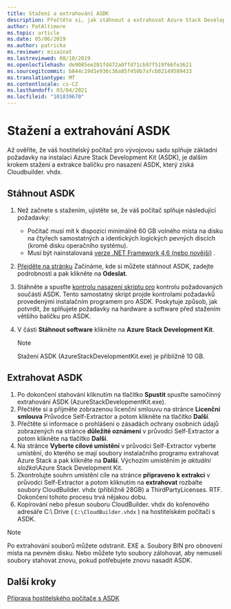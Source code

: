 ```yaml
---
title: Stažení a extrahování ASDK
description: Přečtěte si, jak stáhnout a extrahovat Azure Stack Development Kit (ASDK).
author: PatAltimore
ms.topic: article
ms.date: 05/06/2019
ms.author: patricka
ms.reviewer: misainat
ms.lastreviewed: 08/10/2019
ms.openlocfilehash: de9085ee201fd472a0ffd71cb97f519f66fe3621
ms.sourcegitcommit: b844c19d1e936c36a85f450b7afcb02149589433
ms.translationtype: MT
ms.contentlocale: cs-CZ
ms.lasthandoff: 03/04/2021
ms.locfileid: "101839670"
---
```

# <a name="download-and-extract-the-asdk"></a>Stažení a extrahování ASDK
Až ověříte, že váš hostitelský počítač pro vývojovou sadu splňuje základní požadavky na instalaci Azure Stack Development Kit (ASDK), je dalším krokem stažení a extrakce balíčku pro nasazení ASDK, který získá Cloudbuilder. vhdx.

## <a name="download-the-asdk"></a>Stáhnout ASDK
1. Než začnete s stažením, ujistěte se, že váš počítač splňuje následující požadavky:

   - Počítač musí mít k dispozici minimálně 60 GB volného místa na disku na čtyřech samostatných a identických logických pevných discích (kromě disku operačního systému).
   - Musí být nainstalovaná [verze .NET Framework 4,6 (nebo novější)](https://dotnet.microsoft.com/download/dotnet-framework-runtime/net46) .

2. [Přejděte na stránku](https://azure.microsoft.com/overview/azure-stack/try/?v=try) Začínáme, kde si můžete stáhnout ASDK, zadejte podrobnosti a pak klikněte na **Odeslat**.
3. Stáhněte a spusťte [kontrolu nasazení skriptu pro](https://github.com/Azure/AzureStack-Tools/blob/master/Deployment/asdk-prechecker.ps1) kontrolu požadovaných součástí ASDK. Tento samostatný skript projde kontrolami požadavků provedenými instalačním programem pro ASDK. Poskytuje způsob, jak potvrdit, že splňujete požadavky na hardware a software před stažením většího balíčku pro ASDK.
4. V části **Stáhnout software** klikněte na **Azure Stack Development Kit**.

   > [!NOTE]
   > Stažení ASDK (AzureStackDevelopmentKit.exe) je přibližně 10 GB.

## <a name="extract-the-asdk"></a>Extrahovat ASDK
1. Po dokončení stahování kliknutím na tlačítko **Spustit** spusťte samočinný extrahování ASDK (AzureStackDevelopmentKit.exe).
2. Přečtěte si a přijměte zobrazenou licenční smlouvu na stránce **Licenční smlouva** Průvodce Self-Extractor a potom klikněte na tlačítko **Další**.
3. Přečtěte si informace o prohlášení o zásadách ochrany osobních údajů zobrazených na stránce **důležité oznámení** v průvodci Self-Extractor a potom klikněte na tlačítko **Další**.
4. Na stránce **Vyberte cílové umístění** v průvodci Self-Extractor vyberte umístění, do kterého se mají soubory instalačního programu extrahovat Azure Stack a pak klikněte na **Další**. Výchozím umístěním je *aktuální složka*\Azure Stack Development Kit. 
5. Zkontrolujte souhrn umístění cíle na stránce **připraveno k extrakci** v průvodci Self-Extractor a potom kliknutím na **extrahovat** rozbalte soubory CloudBuilder. vhdx (přibližně 28GB) a ThirdPartyLicenses. RTF. Dokončení tohoto procesu trvá nějakou dobu.
6. Kopírování nebo přesun souboru CloudBuilder. vhdx do kořenového adresáře C:\ Drive ( `C:\CloudBuilder.vhdx` ) na hostitelském počítači s ASDK.

> [!NOTE]
> Po extrahování souborů můžete odstranit. EXE a. Soubory BIN pro obnovení místa na pevném disku. Nebo můžete tyto soubory zálohovat, aby nemuseli soubory stahovat znovu, pokud potřebujete znovu nasadit ASDK.


## <a name="next-steps"></a>Další kroky
[Příprava hostitelského počítače s ASDK](asdk-prepare-host.md)